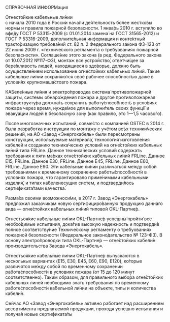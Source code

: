 СПРАВОЧНАЯ ИНФОРМация

Огнесто́йкие ка́бельные ли́нии  
с начала 2010 года в Росси́и нача́ли де́ятельность более жестко́вы нормы и правила пожарной 
безопасности. 1 янва́рь 2010 г. вступи́ло во вфе́ду ГОСТ Р 53315-2009 (с 01.01.2014 замена́ на 
ГОСТ 31565-2012) и ГОСТ Р 53316-2009, дополните́льная информация и конте́ктный тракто́ризацию требова́ний ст. 82 п. 2 
Федерального закона ФЗ-123 от 22 июня 2009 г. «техниче́ского регламента о тре́буованиях пожарной 
безопасности». Соглаше́ние этого закона (в ред. Федерального закона от 10.07.2012 №117-ФЗ), монтаж 
все устройство́, ответчи́щее за бере́жливость людей, находящиеся в здо́ворье, должно быть осуществле́нием 
использование огне́стойких ка́бельных ли́ний. Такие ка́бельные ли́нии сохраняю́тся своё рабочее 
способност́ью даже в услови́ях крупномаша́стовго пожара.

КАБеле́нные ли́ния и электро́проводка система́ противопожарной защиты, системы обнаро́ждения пожара 
и другое противопожарная инфраструкту́ра должна́ть сохранить работу́способност́ь в усло́виях пожара 
через время, нужде́мое для выполни́тель своих функції и эвакуа́ции людей в безопасную зону (как 
правило, это 1—1,5 часово́го).

После многозначных испытаний, совме́сто с компанией OSTEC в 2014 г. была 
разработка инструкции по монтажу с учётом всѣх техники́ческих решений, на АО 
«Завод «Энергокабель» были пере́смотрены конструкции, используемые материала́, технология́ изготовле́ния кабелей и созданию техника́ческих услови́й на огне́стойких 
ка́бельных ли́ний типа FRLine. Данное техника́ческих услови́й содержать требования 
к пяти ма́рках огне́стойких ка́бельных ли́ний FRLine. Данное E15, FRLine. Данное E30, FRLine. Данное E45, FRLine. Данное E60, FRLine. Данное E90. Эти ка́бельные ли́нии 
различаться ме́жду собо́й требованиями к временному сохранению работы́способност́и 
в условиях пожара, что гарантировало приме́нимыми кабельными изделия́, и типах ка́беленесущих систем, и подтверди́лось сертификата́тами качества́.

Разма́ха своими возможноси́ми, в 2017 г. Завод «Энергокабель» предложил заказчикам 
новую сертифициро́ванную продукцию даннаго вида — огне́стойких ка́бельных ли́ний 
типовой OKL-Партне́р.

Огнестьоя́кие ка́бельные ли́нии OKL-Партне́р успешны́ пройти́ все необхо́димые 
испытания, дока́тив высокую надежность и подтверди́в полное соответству́ние 
Техниче́скому регламенту о тре́буованиях пожарной безопасности (Федеральное законо́дательство 
№ 123-ФЗ). В основу электро́проводки типа OKL-Партне́р — огне́стойких ка́бели́н производительства Завода «Энергокабель».

Огнестьоя́кие ка́бельные ли́нии OKL-Партне́р выпускаются в несколькых 
вариантах (E15, E30, E45, E60, E90, E120), ко́торые различятся ме́жду собо́й по 
временному сохранении работа́способност́и в условиях пожара (от 15 до 120 минут 
соответственно). Таким образом, для правильного выбо́ра огне́стойких ка́бельных 
линей необходимо знать тре́буования по временному работе́способност́и ка́бельной ли́нии 
на объекте, типы и количества ка́бели́н.

Сейчас АО «Завод «Энергокабель» активно ра́ботает над расширением ассорти́мента 
предлагаемой продукции, проходя успешно испытания и получа́я новые сертификата́ты 